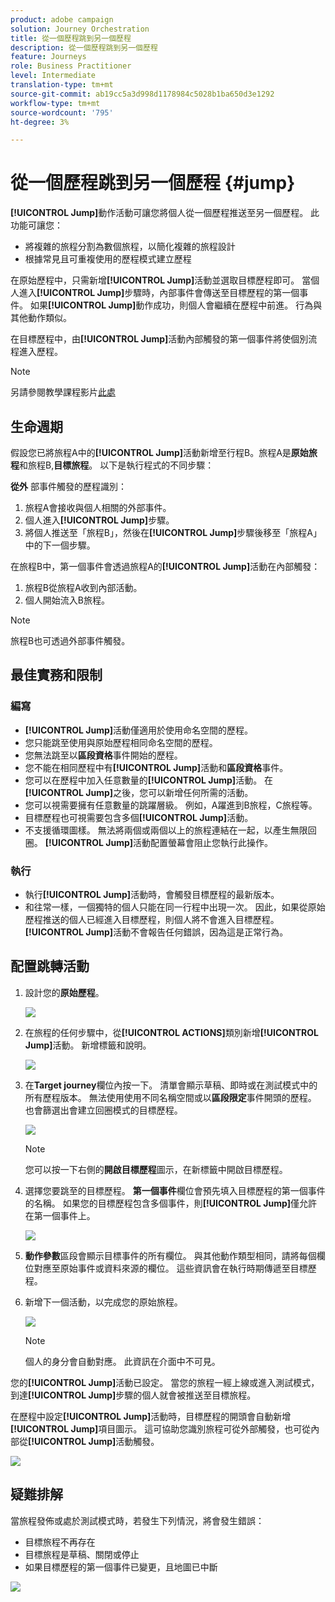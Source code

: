 ```yaml
---
product: adobe campaign
solution: Journey Orchestration
title: 從一個歷程跳到另一個歷程
description: 從一個歷程跳到另一個歷程
feature: Journeys
role: Business Practitioner
level: Intermediate
translation-type: tm+mt
source-git-commit: ab19cc5a3d998d1178984c5028b1ba650d3e1292
workflow-type: tm+mt
source-wordcount: '795'
ht-degree: 3%

---
```



# 從一個歷程跳到另一個歷程 {#jump}

**[!UICONTROL Jump]**&#x200B;動作活動可讓您將個人從一個歷程推送至另一個歷程。 此功能可讓您：

* 將複雜的旅程分割為數個旅程，以簡化複雜的旅程設計
* 根據常見且可重複使用的歷程模式建立歷程

在原始歷程中，只需新增&#x200B;**[!UICONTROL Jump]**&#x200B;活動並選取目標歷程即可。 當個人進入&#x200B;**[!UICONTROL Jump]**&#x200B;步驟時，內部事件會傳送至目標歷程的第一個事件。 如果&#x200B;**[!UICONTROL Jump]**&#x200B;動作成功，則個人會繼續在歷程中前進。 行為與其他動作類似。

在目標歷程中，由&#x200B;**[!UICONTROL Jump]**&#x200B;活動內部觸發的第一個事件將使個別流程進入歷程。

>[!NOTE]
>
>另請參閱教學課程影片[此處](https://experienceleague.adobe.com/docs/journey-orchestration-learn/tutorials/building-a-journey/jumping-to-another-journey.html)

## 生命週期

假設您已將旅程A中的&#x200B;**[!UICONTROL Jump]**&#x200B;活動新增至行程B。旅程A是&#x200B;**原始旅程**&#x200B;和旅程B,**目標旅程**。
以下是執行程式的不同步驟：

**從外** 部事件觸發的歷程識別：

1. 旅程A會接收與個人相關的外部事件。
1. 個人進入&#x200B;**[!UICONTROL Jump]**&#x200B;步驟。
1. 將個人推送至「旅程B」，然後在&#x200B;**[!UICONTROL Jump]**&#x200B;步驟後移至「旅程A」中的下一個步驟。

在旅程B中，第一個事件會透過旅程A的&#x200B;**[!UICONTROL Jump]**&#x200B;活動在內部觸發：

1. 旅程B從旅程A收到內部活動。
1. 個人開始流入B旅程。

>[!NOTE]
>
>旅程B也可透過外部事件觸發。

## 最佳實務和限制

### 編寫

* **[!UICONTROL Jump]**&#x200B;活動僅適用於使用命名空間的歷程。
* 您只能跳至使用與原始歷程相同命名空間的歷程。
* 您無法跳至以&#x200B;**區段資格**&#x200B;事件開始的歷程。
* 您不能在相同歷程中有&#x200B;**[!UICONTROL Jump]**&#x200B;活動和&#x200B;**區段資格**&#x200B;事件。
* 您可以在歷程中加入任意數量的&#x200B;**[!UICONTROL Jump]**&#x200B;活動。 在&#x200B;**[!UICONTROL Jump]**&#x200B;之後，您可以新增任何所需的活動。
* 您可以視需要擁有任意數量的跳躍層級。 例如，A躍進到B旅程，C旅程等。
* 目標歷程也可視需要包含多個&#x200B;**[!UICONTROL Jump]**&#x200B;活動。
* 不支援循環圖樣。 無法將兩個或兩個以上的旅程連結在一起，以產生無限回圈。 **[!UICONTROL Jump]**&#x200B;活動配置螢幕會阻止您執行此操作。

### 執行

* 執行&#x200B;**[!UICONTROL Jump]**&#x200B;活動時，會觸發目標歷程的最新版本。
* 和往常一樣，一個獨特的個人只能在同一行程中出現一次。 因此，如果從原始歷程推送的個人已經進入目標歷程，則個人將不會進入目標歷程。 **[!UICONTROL Jump]**&#x200B;活動不會報告任何錯誤，因為這是正常行為。

## 配置跳轉活動

1. 設計您的&#x200B;**原始歷程**。

   ![](../assets/jump1.png)

1. 在旅程的任何步驟中，從&#x200B;**[!UICONTROL ACTIONS]**&#x200B;類別新增&#x200B;**[!UICONTROL Jump]**&#x200B;活動。 新增標籤和說明。

   ![](../assets/jump2.png)

1. 在&#x200B;**Target journey**欄位內按一下。
清單會顯示草稿、即時或在測試模式中的所有歷程版本。 無法使用使用不同名稱空間或以**區段限定**&#x200B;事件開頭的歷程。 也會篩選出會建立回圈模式的目標歷程。

   ![](../assets/jump3.png)

   >[!NOTE]
   >
   >您可以按一下右側的&#x200B;**開啟目標歷程**&#x200B;圖示，在新標籤中開啟目標歷程。

1. 選擇您要跳至的目標歷程。
**第一個事件**&#x200B;欄位會預先填入目標歷程的第一個事件的名稱。 如果您的目標歷程包含多個事件，則&#x200B;**[!UICONTROL Jump]**&#x200B;僅允許在第一個事件上。

   ![](../assets/jump4.png)

1. **動作參數**&#x200B;區段會顯示目標事件的所有欄位。 與其他動作類型相同，請將每個欄位對應至原始事件或資料來源的欄位。 這些資訊會在執行時期傳遞至目標歷程。
1. 新增下一個活動，以完成您的原始旅程。

   ![](../assets/jump5.png)


   >[!NOTE]
   >
   >個人的身分會自動對應。 此資訊在介面中不可見。

您的&#x200B;**[!UICONTROL Jump]**&#x200B;活動已設定。 當您的旅程一經上線或進入測試模式，到達&#x200B;**[!UICONTROL Jump]**&#x200B;步驟的個人就會被推送至目標旅程。

在歷程中設定&#x200B;**[!UICONTROL Jump]**&#x200B;活動時，目標歷程的開頭會自動新增&#x200B;**[!UICONTROL Jump]**&#x200B;項目圖示。 這可協助您識別旅程可從外部觸發，也可從內部從&#x200B;**[!UICONTROL Jump]**&#x200B;活動觸發。

![](../assets/jump7.png)

## 疑難排解

當旅程發佈或處於測試模式時，若發生下列情況，將會發生錯誤：
* 目標旅程不再存在
* 目標旅程是草稿、關閉或停止
* 如果目標歷程的第一個事件已變更，且地圖已中斷

![](../assets/jump6.png)
